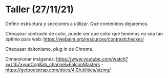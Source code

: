 # Taller (27/11/21)

Definir estructura y secciones a utilizar. Qué contenidos dejaremos.

Chequear contraste de color, puede ser que color que tenemos no sea tan óptimo para web: https://webaim.org/resources/contrastchecker/

Chequear daltonismo, plug in de Chrome.

Dimensionar imágenes: https://www.youtube.com/watch?v=L1b7xyupCcg&ab_channel=FalconMasters - https://getbootstrap.com/docs/4.0/utilities/sizing/

